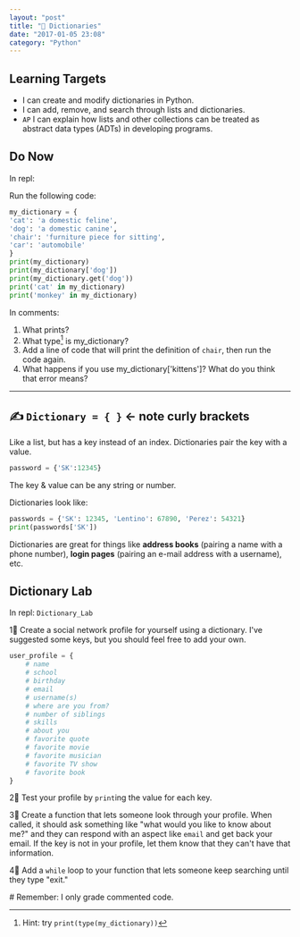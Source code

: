 ```yaml
---
layout: "post"
title: "📖 Dictionaries"
date: "2017-01-05 23:08"
category: "Python"
---
```


## Learning Targets
- I can create and modify dictionaries in Python.
- I can add, remove, and search through lists and dictionaries.
- `AP` I can explain how lists and other collections can be treated as abstract data types (ADTs) in developing programs.

## Do Now

In repl:

Run the following code:

```python
my_dictionary = {
'cat': 'a domestic feline',
'dog': 'a domestic canine',
'chair': 'furniture piece for sitting',
'car': 'automobile'
}
print(my_dictionary)
print(my_dictionary['dog'])
print(my_dictionary.get('dog'))
print('cat' in my_dictionary)
print('monkey' in my_dictionary)
```

In comments:
1. What prints?    
2. What type[^1] is my_dictionary?
3. Add a line of code that will print the definition of `chair`, then run the code again.
4. What happens if you use my_dictionary['kittens']? What do you think that error means?

[^1]: Hint: try `print(type(my_dictionary))`

---

## ✍ `Dictionary = { }` ← note curly brackets

Like a list, but has a key instead of an index.
Dictionaries pair the key with a value.

```python
password = {'SK':12345}
```

The key & value can be any string or number.

Dictionaries look like:

```python
passwords = {'SK': 12345, 'Lentino': 67890, 'Perez': 54321}
print(passwords['SK'])
```

Dictionaries are great for things like **address books** (pairing a name with a phone number), **login pages** (pairing an e-mail address with a username), etc.

## Dictionary Lab
In repl: `Dictionary_Lab`

1⃣ Create a social network profile for yourself using a dictionary. I've suggested some keys, but you should feel free to add your own.

```python
user_profile = {
	# name
	# school
	# birthday
	# email
	# username(s)
	# where are you from?
	# number of siblings
	# skills
	# about you
	# favorite quote
	# favorite movie
	# favorite musician
	# favorite TV show
	# favorite book
}
```

2⃣ Test your profile by `print`ing the value for each key.

3⃣ Create a function that lets someone look through your profile. When called, it should ask something like "what would you like to know about me?" and they can respond with an aspect like `email` and get back your email. If the key is not in your profile, let them know that they can't have that information.

4⃣ Add a `while` loop to your function that lets someone keep searching until they type "exit."

#️ Remember: I only grade commented code.
